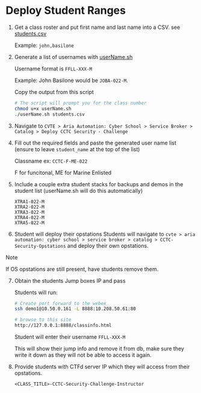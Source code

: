 # Deploy Student Ranges
1. Get a class roster and put first name and last name into a CSV.
    see [students.csv](./students.csv)

    Example: `john,basilone`

2. Generate a list of usernames with [userName.sh](./userName.sh)

    Username format is `FFLL-XXX-M`

    Example: John Basilone would be `JOBA-022-M`.

    Copy the output from this script
    ```bash
    # The script will prompt you for the class number
    chmod u+x userName.sh
    ./userName.sh students.csv
    ```

3. Navigate to `CVTE > Aria Automation: Cyber School > Service Broker > Catalog > Deploy CCTC Security - Challenge`

4. Fill out the required fields and paste the generated user name list (ensure to leave `student_name` at the top of the list)

    Classname ex: `CCTC-F-ME-022`

    F for funcitonal, ME for Marine Enlisted

5. Include a couple extra student stacks for backups and demos in the student list (userName.sh will do this automatically)
    ```
    XTRA1-022-M
    XTRA2-022-M
    XTRA3-022-M
    XTRA4-022-M
    XTRA5-022-M
    ```
6. Student will deploy their opstations
    Students will navigate to `cvte > aria automation: cyber school > service broker > catalog > CCTC-Security-Opstations` and deploy their own opstations.

> [!NOTE]
> If OS opstations are still present, have students remove them.

7. Obtain the students Jump boxes IP and pass

    Students will run:
    ```bash
    # Create port forward to the webex
    ssh demo1@10.50.0.161 -L 8888:10.208.50.61:80

    # browse to this site
    http://127.0.0.1:8888/classinfo.html
    ```
    Student will enter their username `FFLL-XXX-M`

    This will show their jump info and remove it from db, make sure they write it down as they will not be able to access it again.

8. Provide students with CTFd server IP which they will access from their opstations.

    `<CLASS_TITLE>-CCTC-Security-Challenge-Instructor`
